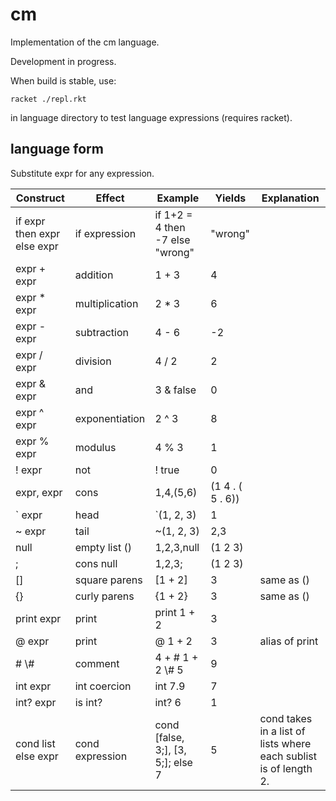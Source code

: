 # cm
Implementation of the cm language.

Development in progress.

When build is stable, use:
```
racket ./repl.rkt
```
in language directory to test language expressions (requires racket).

## language form
Substitute expr for any expression.

Construct | Effect | Example | Yields | Explanation
------------ | -----|--------|--------| --
if expr then expr else expr | if expression | if 1+2 = 4 then -7 else "wrong" | "wrong"
expr + expr | addition | 1 + 3 | 4
expr * expr | multiplication | 2 * 3 | 6
expr - expr | subtraction | 4 - 6 | -2
expr / expr | division | 4 / 2 | 2
expr & expr | and | 3 & false | 0
expr ^ expr | exponentiation | 2 ^ 3 | 8
expr % expr | modulus | 4 % 3 | 1
! expr | not | ! true | 0
expr, expr | cons | 1,4,(5,6) | (1 4 . ( 5 . 6))
` expr | head | `(1, 2, 3) | 1 
~ expr | tail | ~(1, 2, 3) | 2,3
null | empty list () | 1,2,3,null | (1 2 3)
; | cons null | 1,2,3; | (1 2 3)
[] | square parens | \[1 + 2\] | 3 | same as ()
{} | curly parens | {1 + 2} | 3 | same as ()
print expr | print | print 1 + 2 | 3 
@ expr | print | @ 1 + 2 | 3 | alias of print
\# \\# | comment | 4 + \# 1 + 2 \\# 5 | 9
int expr | int coercion | int 7.9 | 7
int? expr | is int? | int? 6 | 1
cond list else expr | cond expression | cond \[false, 3;], \[3, 5;]; else 7 | 5 | cond takes in a list of lists where each sublist is of length 2.

